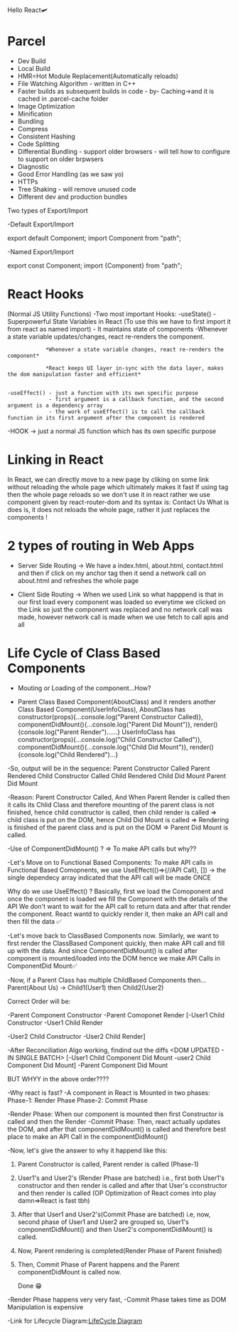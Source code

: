 Hello React🛩️

# Parcel
- Dev Build
- Local Build
- HMR=Hot Module Replacement(Automatically reloads)
- File Watching Algorithm - written in C++
- Faster builds as subsequent builds in code - by- Caching->and it is cached in .parcel-cache folder
- Image Optimization 
- Minification
- Bundling
- Compress
- Consistent Hashing
- Code Splitting
- Differential Bundling - support older browsers - will tell how to configure to support on older brpwsers
- Diagnostic
- Good Error Handling (as we saw yo)
- HTTPs
- Tree Shaking - will remove unused code
- Different dev and production bundles
 






Two types of Export/Import


-Default Export/Import

export default Component;
import Component from "path";


-Named Export/Import

export const Component;
import {Component} from "path";











# React Hooks
(Normal JS Utility Functions)
-Two most important Hooks:
    -useState() - Superpowerful State Variables in React (To use this we have to first import it from react as named import)
                - It maintains state of components
                -Whenever a state variable updates/changes, react re-renders the component.

                *Whenever a state variable changes, react re-renders the component*

                *React keeps UI layer in-sync with the data layer, makes the dom manipulation faster and efficient*


    -useEffect() - just a function with its own specific purpose
                 - first argument is a callback function, and the second argument is a dependency array
                 - the work of useEffect() is to call the callback function in its first argument after the component is rendered


-HOOK -> just a normal JS function which has its own specific purpose












# Linking in React
In React, we can directly move to a new page by cliking on some link without reloading the whole page which ultimately makes it fast
If using <a> tag then the whole page reloads so we don't use it in react rather we use <Link> component given by react-router-dom
and its syntax is: <Link to="/contact">Contact Us</Link>
What is does is, it does not reloads the whole page, rather it just replaces the components ! 










# 2 types of routing in Web Apps
- Server Side Routing -> We have a index.html, about.html, contact.html and then if click on my anchor tag then it send a network call on about.html and refreshes the whole page

- Client Side Routing -> When we used Link so what happpend is that in our first load every component was loaded so everytime we clicked on the Link so just the component was replaced and no network call was made, however network call is made when we use fetch to call apis and all





# Life Cycle of Class Based Components 
- Mouting or Loading of the component...How?

- Parent Class Based Component(AboutClass) and it renders another Class
  Based Component(UserInfoClass),
   AboutClass has constructor(props){...console.log("Parent Constructor Called)},
  componentDidMount(){...console.log("Parent Did Mount")}, 
  render(){console.log("Parent Render")...<UserInfoClass/>...}
  UserInfoClass has constructor(props){...console.log("Child Constructor Called")}, componentDidMount(){...console.log("Child Did Mount")}, render(){console.log("Child Rendered")...}

-So, output will be in the sequence:
 Parent Constructor Called
 Parent Rendered 
 Child Constructor Called
 Child Rendered
 Child Did Mount
 Parent Did Mount

-Reason: Parent Constructor Called, And When Parent Render is called
         then it calls its Chlid Class and therefore mounting of the parent class is not finished, hence child constructor is
         called, then child render is called => child class is put on the DOM, hence Child Did Mount is called => Rendering is finished of the parent class and is put on the DOM => Parent Did Mount is called.


-Use of ComponentDidMount() ? => To make API calls but why??

-Let's Move on to Functional Based Components:
 To make API calls in Functional Based Comopnents, we use
 UseEffect(()=>{//API Call}, [])  -> the single dependecy array indicated that the API call will be made ONCE

 Why do we use UseEffect() ? 
 Basically, first we load the Comoponent and once the component is loaded
 we fill the Component with the details of the API
 We don't want to wait for the API call to return data and after that render the component.
 React wantd to quickly render it, then make an API call and then fill the data ✅

-Let's move back to ClassBased Components now.
 Similarly, we want to first render the ClassBased Component quickly, then make API call and fill up with the data. And since ComponentDidMount() is called after component is mounted/loaded into the DOM hence we make API Calls in ComponentDid Mount✅




-Now, if a Parent Class has multiple ChildBased Components then...
 Parent(About Us) -> Child1(User1) then Child2(User2)

 Correct Order will be:

 -Parent Component Constructor
 -Parent Comoponet Render
   [-User1 Child Constructor
   -User1 Child Render

   -User2 Child Constructor
   -User2 Child Render]

   -After Reconciliation Algo working, findind out the diffs
   <DOM UPDATED - IN SINGLE BATCH>
   [-User1 Child Component Did Mount
   -user2 Child Component Did Mount]
-Parent Component Did Mount

BUT WHYY in the above order????

-Why react is fast?
-A component in React is Mounted in two phases:
 Phase-1: Render Phase
 Phase-2: Commit Phase

-Render Phase: When our component is mounted then first Constructor is 
               called and then the Render
-Commit Phase: Then, react actually updates the DOM, and after that 
               componentDidMount() is called
               and therefore best place to make an API Call in the 
               componentDidMount()
 

 -Now, let's give the answer to why it happend like this:
 1. Parent Constructor is called, Parent render is called (Phase-1)
 2. User1's and User2's (Render Phase are batched) i.e., first both
     User1's constructor and then render is called and after that 
     User's cconstructor and then render is called
     (OP Optimization of React comes into play damn=>React is fast tbh)
 3. After that User1 and User2's(Commit Phase are batched) i.e, now,
     second phase of User1 and User2 are grouped so, User1's 
     componentDidMount() and then User2's componentDidiMount() is called.
 4. Now, Parent rendering is completed(Render Phase of Parent finished)
 5. Then, Commit Phase of Parent happens and the Parent componentDidMount
    is called now.

    Done 😁


 -Render Phase happens very very fast, 
 -Commit Phase takes time as DOM Manipulation is expensive


-Link for Lifecycle Diagram:<a href="https://projects.wojtekmaj.pl/react-lifecycle-methods-diagram/">LifeCycle Diagram</a>


